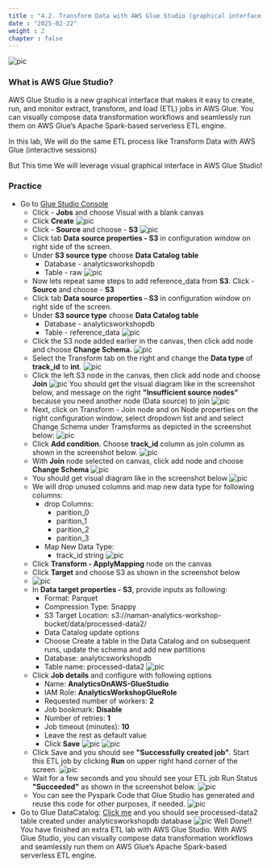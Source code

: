 ```yaml
---
title : "4.2. Transform Data with AWS Glue Studio (graphical interface)"
date : "2025-02-22"
weight : 2
chapter : false
---
```

![pic](/anworkshopaws/images/a-05.png) 
### What is AWS Glue Studio? ###
AWS Glue Studio is a new graphical interface that makes it easy to create, run, and monitor extract, transform, and load (ETL) jobs in AWS Glue. You can visually compose data transformation workflows and seamlessly run them on AWS Glue’s Apache Spark-based serverless ETL engine.

In this lab, We will do the same ETL process like Transform Data with AWS Glue (interactive sessions)

But This time We will leverage visual graphical interface in AWS Glue Studio!
### Practice ###
   - Go to [Glue Studio Console](https://console.aws.amazon.com/gluestudio/home?region=us-east-1)
      - Click - **Jobs** and choose Visual with a blank canvas
      - Click **Create**
      ![pic](/anworkshopaws/images/4-datatransformation/7.png)
      - Click - **Source** and choose - **S3**
      ![pic](/anworkshopaws/images/4-datatransformation/8.png)
      - Click tab **Data source properties - S3** in configuration window on right side of the screen.
      - Under **S3 source type** choose **Data Catalog table**
         - Database - analyticsworkshopdb
         - Table - raw
         ![pic](/anworkshopaws/images/4-datatransformation/9.png)
      - Now lets repeat same steps to add reference_data from **S3**. Click - **Source** and choose - **S3**
      - Click tab **Data source properties - S3** in configuration window on right side of the screen.
      - Under **S3 source type** choose **Data Catalog table**
         - Database - analyticsworkshopdb
         - Table - reference_data
         ![pic](/anworkshopaws/images/4-datatransformation/10.png)
      - Click the S3 node added earlier in the canvas, then click add node and choose **Change Schema.**
      ![pic](/anworkshopaws/images/4-datatransformation/11.png)
      - Select the Transform tab on the right and change the **Data type** of **track_id** to **int**.
      ![pic](/anworkshopaws/images/4-datatransformation/12.png)
      - Click the left S3 node in the canvas, then click add node and choose **Join**
      ![pic](/anworkshopaws/images/4-datatransformation/13.png)
      You should get the visual diagram like in the screenshot below, and message on the right **"Insufficient source nodes"** because you need another node (Data source) to join
      ![pic](/anworkshopaws/images/4-datatransformation/14.png)
      -  Next, click on Transform - Join node and on Node properties on the right configuration window, select dropdown list and and select Change Schema under Tramsforms as depicted in the screenshot below:
      ![pic](/anworkshopaws/images/4-datatransformation/15.png)
      - Click **Add condition**. Choose **track_id** column as join column as shown in the screenshot below.
      ![pic](/anworkshopaws/images/4-datatransformation/16.png)
      - With **Join** node selected on canvas, click add node and choose **Change Schema**
      ![pic](/anworkshopaws/images/4-datatransformation/17.png)
      - You should get visual diagram like in the screenshot below
      ![pic](/anworkshopaws/images/4-datatransformation/18.png) 
      - We will drop unused columns and map new data type for following columns:
         - drop Columns:
            - parition_0
            - parition_1
            - parition_2
            - parition_3
         - Map New Data Type:
            - track_id string
            ![pic](/anworkshopaws/images/4-datatransformation/19.png)
      - Click **Transform - ApplyMapping** node on the canvas
      - Click **Target** and choose S3 as shown in the screenshot below
      - ![pic](/anworkshopaws/images/4-datatransformation/20.png)
      - In **Data target properties - S3**, provide inputs as following:
         - Format: Parquet
         - Compression Type: Snappy
         - S3 Target Location: s3://naman-analytics-workshop-bucket/data/processed-data2/
         - Data Catalog update options
         - Choose Create a table in the Data Catalog and on subsequent runs, update the schema and add new partitions
         - Database: analyticsworkshopdb
         - Table name: processed-data2
         ![pic](/anworkshopaws/images/4-datatransformation/21.png) 
      - Click **Job details** and configure with following options
         - Name: **AnalyticsOnAWS-GlueStudio**
         - IAM Role: **AnalyticsWorkshopGlueRole**
         - Requested number of workers: **2**
         - Job bookmark: **Disable**
         - Number of retries: **1**
         - Job timeout (minutes): **10**
         - Leave the rest as default value
         - Click **Save**
         ![pic](/anworkshopaws/images/4-datatransformation/22.png)
         ![pic](/anworkshopaws/images/4-datatransformation/23.png)
      - Click Save and you should see **"Successfully created job"**. Start this ETL job by clicking **Run** on upper right hand corner of the screen.
      ![pic](/anworkshopaws/images/4-datatransformation/24.png)
      - Wait for a few seconds and you should see your ETL job Run Status **"Succeeded"** as shown in the screenshot below.
      ![pic](/anworkshopaws/images/4-datatransformation/25.png)
      - You can see the Pyspark Code that Glue Studio has generated and reuse this code for other purposes, if needed.
      ![pic](/anworkshopaws/images/4-datatransformation/26.png)
   - Go to Glue DataCatalog: [Click me](https://console.aws.amazon.com/glue/home?region=us-east-1#)  and you should see processed-data2 table created under analyticsworkshopdb database
   ![pic](/anworkshopaws/images/4-datatransformation/27.png)
Well Done!! You have finished an extra ETL lab with AWS Glue Studio. With AWS Glue Studio, you can visually compose data transformation workflows and seamlessly run them on AWS Glue’s Apache Spark-based serverless ETL engine.